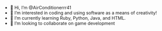 - 👋 Hi, I’m @AirConditionerrr41
- 👀 I’m interested in coding and using software as a means of creativity!
- 🌱 I’m currently learning Ruby, Python, Java, and HTML.
- 💞️ I’m looking to collaborate on game development

<!---
AirConditionerrr41/AirConditionerrr41 is a ✨ special ✨ repository because its `README.md` (this file) appears on your GitHub profile.
You can click the Preview link to take a look at your changes.
--->
